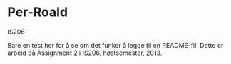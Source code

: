Per-Roald
=========

IS206

Bare en test her for å se om det funker å legge til en README-fil. 
Dette er arbeid på Assignment 2 i IS206, høstsemester, 2013. 
